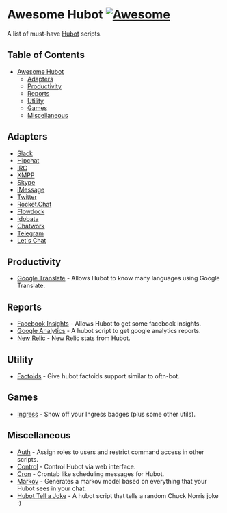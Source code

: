 # Awesome Hubot [![Awesome](https://cdn.rawgit.com/sindresorhus/awesome/d7305f38d29fed78fa85652e3a63e154dd8e8829/media/badge.svg)](https://github.com/sindresorhus/awesome)

A list of must-have [Hubot](https://hubot.github.com) scripts.

## Table of Contents
- [Awesome Hubot](#awesome-hubot)
  - [Adapters](#adapters)
  - [Productivity](#productivity)
  - [Reports](#reports)
  - [Utility](#utility)
  - [Games](#games)
  - [Miscellaneous](#miscellaneous)

## Adapters

* [Slack](https://github.com/slackhq/hubot-slack)
* [Hipchat](https://github.com/hipchat/hubot-hipchat)
* [IRC](https://github.com/nandub/hubot-irc)
* [XMPP](https://github.com/markstory/hubot-xmpp)
* [Skype](https://github.com/netpro2k/hubot-skype)
* [iMessage](https://github.com/lazerwalker/hubot-imessage)
* [Twitter](https://github.com/MathildeLemee/hubot-twitter)
* [Rocket.Chat](https://github.com/RocketChat/hubot-rocketchat)
* [Flowdock](https://github.com/flowdock/hubot-flowdock)
* [Idobata](https://github.com/idobata/hubot-idobata)
* [Chatwork](https://github.com/akiomik/hubot-chatwork)
* [Telegram](https://github.com/lukefx/hubot-telegram)
* [Let's Chat](https://github.com/sdelements/hubot-lets-chat)

## Productivity
* [Google Translate](https://github.com/hubot-scripts/hubot-google-translate) - Allows Hubot to know many languages using Google Translate.

## Reports
* [Facebook Insights](https://github.com/Godoy/hubot-facebook-insights) - Allows Hubot to get some facebook insights.
* [Google Analytics](https://github.com/PlanBCom/hubot-analytics) - A hubot script to get google analytics reports.
* [New Relic](https://github.com/statianzo/hubot-newrelic2) - New Relic stats from Hubot.

## Utility
* [Factoids](https://github.com/therealklanni/hubot-factoids) - Give hubot factoids support similar to oftn-bot.

## Games
* [Ingress](https://github.com/hubot-scripts/hubot-ingress) - Show off your Ingress badges (plus some other utils).

## Miscellaneous
* [Auth](https://github.com/hubot-scripts/hubot-auth) - Assign roles to users and restrict command access in other scripts.
* [Control](https://github.com/spajus/hubot-control) - Control Hubot via web interface.
* [Cron](https://github.com/miyagawa/hubot-cron) - Crontab like scheduling messages for Hubot.
* [Markov](https://github.com/smashwilson/hubot-markov) - Generates a markov model based on everything that your Hubot sees in your chat.
* [Hubot Tell a Joke](https://github.com/sriharshakappala/hubot-tell-a-joke) - A hubot script that tells a random Chuck Norris joke :)
